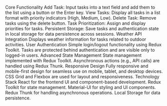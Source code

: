 Core Functionality
Add Task: Input tasks into a text field and add them to the list using a button or the Enter key.
View Tasks: Display all tasks in a list format with priority indicators (High, Medium, Low).
Delete Task: Remove tasks using the delete button.
Task Prioritization: Assign and display priorities for tasks.
Persistent Storage: Save tasks and authentication state in local storage for data persistence across sessions.
Weather API Integration
Displays weather information for tasks related to outdoor activities.
User Authentication
Simple login/logout functionality using Redux Toolkit.
Tasks are protected behind authentication and are visible only to logged-in users.
Advanced State Management
State management implemented with Redux Toolkit.
Asynchronous actions (e.g., API calls) are handled using Redux Thunk.
Responsive Design
Fully responsive and mobile-first design for seamless use on mobile, tablet, and desktop devices.
CSS Grid and Flexbox are used for layout and responsiveness.
Technology Stack
React for the frontend UI and component-based development.
Redux Toolkit for state management.
Material-UI for styling and UI components.
Redux Thunk for handling asynchronous operations.
Local Storage for data persistence.
